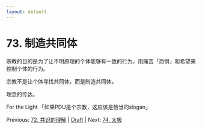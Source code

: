 ```yaml
---
layout: default
---
```

# 73. 制造共同体

宗教的目的是为了让不明原理的个体能够有一致的行为，用痛苦「恐惧」和希望来控制个体的行为。

宗教不是让个体寻找共同体，而是制造共同体。

理念的传达。

For the Light 「如果PDU是个宗教，这应该是恰当的slogan」

Previous: [72. 共识的理解](72.md) | [Draft](../Draft.md) | Next: [74. 太极](74.md)